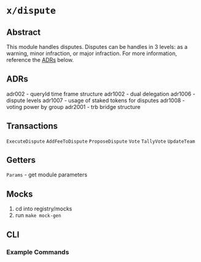 # `x/dispute`

## Abstract

This module handles disputes. Disputes can be handles in 3 levels: as a warning, minor infraction, or major infraction. For more information, reference the [ADRs](#adrs) below.

## ADRs

adr002 - queryId time frame structure
adr1002 - dual delegation
adr1006 - dispute levels
adr1007 - usage of staked tokens for disputes
adr1008 - voting power by group
adr2001 - trb bridge structure

## Transactions

`ExecuteDispute`
`AddFeeToDispute`
`ProposeDispute`
`Vote`
`TallyVote`
`UpdateTeam`

## Getters

`Params` - get module parameters

## Mocks

1. cd into registry/mocks
2. run `make mock-gen`

## CLI

### Example Commands